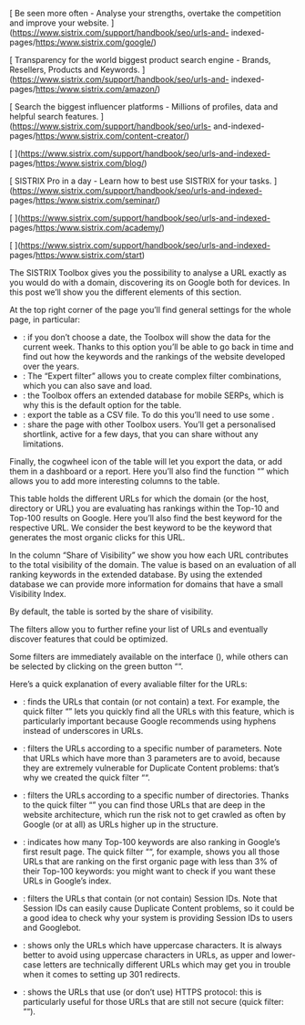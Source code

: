 [ Be seen more often - Analyse your strengths, overtake the competition and
improve your website. ](https://www.sistrix.com/support/handbook/seo/urls-and-
indexed-pages/<https:/www.sistrix.com/google/>)

[ Transparency for the world biggest product search engine - Brands, Resellers,
Products and Keywords. ](https://www.sistrix.com/support/handbook/seo/urls-and-
indexed-pages/<https:/www.sistrix.com/amazon/>)

[ Search the biggest influencer platforms - Millions of profiles, data and
helpful search features. ](https://www.sistrix.com/support/handbook/seo/urls-
and-indexed-pages/<https:/www.sistrix.com/content-creator/>)

[ ](https://www.sistrix.com/support/handbook/seo/urls-and-indexed-
pages/<https:/www.sistrix.com/blog/>)

[ SISTRIX Pro in a day - Learn how to best use SISTRIX for your tasks.
](https://www.sistrix.com/support/handbook/seo/urls-and-indexed-
pages/<https:/www.sistrix.com/seminar/>)

[ ](https://www.sistrix.com/support/handbook/seo/urls-and-indexed-
pages/<https:/www.sistrix.com/academy/>)

[ ](https://www.sistrix.com/support/handbook/seo/urls-and-indexed-
pages/<https:/www.sistrix.com/start>)

The SISTRIX Toolbox gives you the possibility to analyse a URL exactly as you
would do with a domain, discovering its on Google both for devices. In this post
we’ll show you the different elements of this section.

At the top right corner of the page you’ll find general settings for the whole
page, in particular:

  * : if you don’t choose a date, the Toolbox will show the data for the current week. Thanks to this option you’ll be able to go back in time and find out how the keywords and the rankings of the website developed over the years.
  * : The “Expert filter” allows you to create complex filter combinations, which you can also save and load.
  * : the Toolbox offers an extended database for mobile SERPs, which is why this is the default option for the table.
  * : export the table as a CSV file. To do this you’ll need to use some .
  * : share the page with other Toolbox users. You’ll get a personalised shortlink, active for a few days, that you can share without any limitations.

Finally, the cogwheel icon of the table will let you export the data, or add
them in a dashboard or a report. Here you’ll also find the function “” which
allows you to add more interesting columns to the table.

This table holds the different URLs for which the domain (or the host, directory
or URL) you are evaluating has rankings within the Top-10 and Top-100 results on
Google. Here you’ll also find the best keyword for the respective URL. We
consider the best keyword to be the keyword that generates the most organic
clicks for this URL.

In the column “Share of Visibility” we show you how each URL contributes to the
total visibility of the domain. The value is based on an evaluation of all
ranking keywords in the extended database. By using the extended database we can
provide more information for domains that have a small Visibility Index.

By default, the table is sorted by the share of visibility.

The filters allow you to further refine your list of URLs and eventually
discover features that could be optimized.

Some filters are immediately available on the interface (), while others can be
selected by clicking on the green button ““.

Here’s a quick explanation of every avaliable filter for the URLs:

  * : finds the URLs that contain (or not contain) a text. For example, the quick filter “” lets you quickly find all the URLs with this feature, which is particularly important because Google recommends using hyphens instead of underscores in URLs.

  * : filters the URLs according to a specific number of parameters. Note that URLs which have more than 3 parameters are to avoid, because they are extremely vulnerable for Duplicate Content problems: that’s why we created the quick filter ““.

  * : filters the URLs according to a specific number of directories. Thanks to the quick filter “” you can find those URLs that are deep in the website architecture, which run the risk not to get crawled as often by Google (or at all) as URLs higher up in the structure.

  * : indicates how many Top-100 keywords are also ranking in Google’s first result page. The quick filter ““, for example, shows you all those URLs that are ranking on the first organic page with less than 3% of their Top-100 keywords: you might want to check if you want these URLs in Google’s index.

  * : filters the URLs that contain (or not contain) Session IDs. Note that Session IDs can easily cause Duplicate Content problems, so it could be a good idea to check why your system is providing Session IDs to users and Googlebot.

  * : shows only the URLs which have uppercase characters. It is always better to avoid using uppercase characters in URLs, as upper and lower-case letters are technically different URLs which may get you in trouble when it comes to setting up 301 redirects.

  * : shows the URLs that use (or don’t use) HTTPS protocol: this is particularly useful for those URLs that are still not secure (quick filter: ““).

